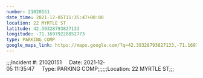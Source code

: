 ```yaml
---
number: 21020151
date_time: 2021-12-05T11:35:47+00:00
location: 22 MYRTLE ST
latitude: 42.39328793827133
longitude: -71.16979228852773
type: PARKING COMP
google_maps_link: https://maps.google.com/?q=42.39328793827133,-71.16979228852773
---
```


;;;Incident #: 21020151     Date: 2021‐12‐05 11:35:47     Type: PARKING COMP;;;;;;Location: 22 MYRTLE ST;;;
